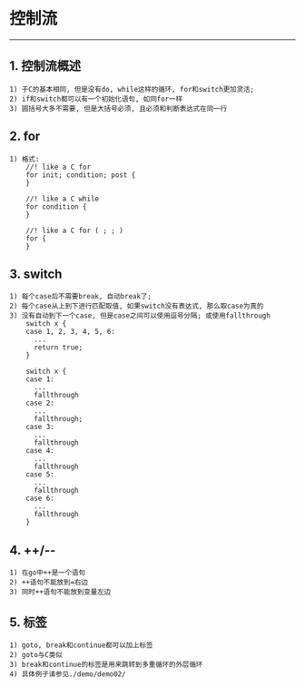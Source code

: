# **控制流** #
***


## **1. 控制流概述** ##
    1) 于C的基本相同, 但是没有do, while这样的循环, for和switch更加灵活;
    2) if和switch都可以有一个初始化语句, 如同for一样
    3) 圆括号大多不需要, 但是大括号必须, 且必须和判断表达式在同一行


## **2. for** ##
    1) 格式:
        //! like a C for
        for init; condition; post {
        }

        //! like a C while 
        for condition {
        }

        //! like a C for ( ; ; )
        for {
        }



## **3. switch** ##
    1) 每个case后不需要break, 自动break了;
    2) 每个case从上到下进行匹配取值, 如果switch没有表达式, 那么取case为真的
    3) 没有自动到下一个case, 但是case之间可以使用逗号分隔; 或使用fallthrough
        switch x {
        case 1, 2, 3, 4, 5, 6:
          ...
          return true;
        }

        switch x {
        case 1:
          ...
          fallthrough
        case 2:
          ...
          fallthrough;
        case 3:
          ...
          fallthrough
        case 4:
          ...
          fallthrough
        case 5:
          ...
          fallthrough
        case 6:
          ...
          fallthrough
        }




## **4. ++/--** ##
    1) 在go中++是一个语句
    2) ++语句不能放到=右边
    3) 同时++语句不能放到变量左边




## **5. 标签** ##
    1) goto, break和continue都可以加上标签
    2) goto与C类似
    3) break和continue的标签是用来跳转到多重循环的外层循环
    4) 具体例子请参见./demo/demo02/
